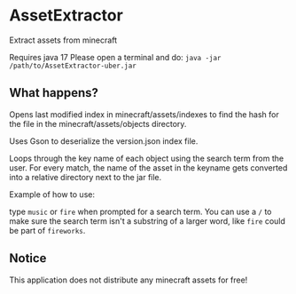 # AssetExtractor
Extract assets from minecraft

Requires java 17
Please open a terminal and do: `java -jar /path/to/AssetExtractor-uber.jar`

## What happens?

Opens last modified index in minecraft/assets/indexes to
find the hash for the file in the minecraft/assets/objects directory.

Uses Gson to deserialize the version.json index file.

Loops through the key name of each object using the search term from the user.
For every match, the name of the asset in the keyname gets converted into a relative directory next to the jar file.

Example of how to use:

type `music` or `fire` when prompted for a search term.
You can use a `/` to make sure the search term isn't a substring of a larger word,
like `fire` could be part of `fireworks`.

## Notice
This application does not distribute any minecraft assets for free!


